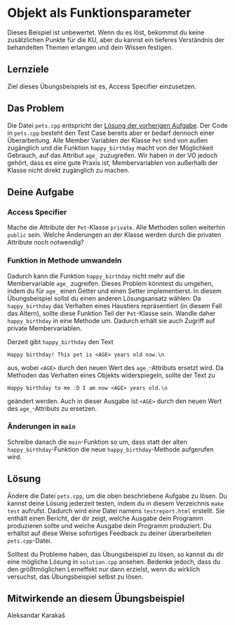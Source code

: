# Objekt als Funktionsparameter

Dieses Beispiel ist unbewertet. Wenn du es löst, bekommst du keine zusätzlichen Punkte für die KU, aber du kannst ein tieferes Verständnis der behandelten Themen erlangen und dein Wissen festigen.

## Lernziele

Ziel dieses Übungsbeispiels ist es, Access Specifier einzusetzen.

## Das Problem

Die Datei `pets.cpp` entspricht der [Lösung der vorherigen Aufgabe](../pets_4_object_as_parameter/solution.cpp). Der Code in `pets.cpp` besteht den Test Case bereits aber er bedarf dennoch einer Überarbeitung. Alle Member Variablen der Klasse `Pet` sind von außen zugänglich und die Funktion `happy_birthday` macht von der Möglichkeit Gebrauch, auf das Attribut `age_` zuzugreifen. Wir haben in der VO jedoch gehört, dass es eine gute Praxis ist, Membervariablen von außerhalb der Klasse nicht direkt zugänglich zu machen.

## Deine Aufgabe
### Access Specifier
Mache die Attribute der `Pet`-Klasse `private`. Alle Methoden sollen weiterhin `public` sein. Welche Änderungen an der Klasse werden durch die privaten Attribute noch notwendig?

### Funktion in Methode umwandeln
Dadurch kann die Funktion `happy_birthday` nicht mehr auf die Membervariable `age_` zugreifen. Dieses Problem könntest du umgehen, indem du für `age_` einen Getter und einen Setter implementierst. In diesem Übungsbeispiel sollst du einen anderen Lösungsansatz wählen: Da `happy_birthday` das Verhalten eines Haustiers repräsentiert (in diesem Fall das Altern), sollte diese Funktion Teil der `Pet`-Klasse sein. Wandle daher `happy_birthday` in eine Methode um. Dadurch erhält sie auch Zugriff auf private Membervariablen.

Derzeit gibt `happy_birthday` den Text

```
Happy birthday! This pet is <AGE> years old now.\n
```

aus, wobei `<AGE>` durch den neuen Wert des `age_`-Attributs ersetzt wird. Da Methoden das Verhalten eines Objekts widerspiegeln, sollte der Text zu

```
Happy birthday to me :D I am now <AGE> years old.\n
```

geändert werden. Auch in dieser Ausgabe ist `<AGE>` durch den neuen Wert des `age_`-Attributs zu ersetzen.

### Änderungen in `main`
Schreibe danach die `main`-Funktion so um, dass statt der alten `happy_birthday`-Funktion die neue `happy_birthday`-Methode aufgerufen wird.


## Lösung

Ändere die Datei `pets.cpp`, um die oben beschriebene Aufgabe zu lösen. Du kannst deine Lösung jederzeit testen, indem du in diesem Verzeichnis `make test` aufrufst. Dadurch wird eine Datei namens `testreport.html` erstellt. Sie enthält einen Bericht, der dir zeigt, welche Ausgabe dein Programm produzieren sollte und welche Ausgabe dein Programm produziert. Du erhältst auf diese Weise sofortiges Feedback zu deiner überarbeiteten `pets.cpp`-Datei.

Solltest du Probleme haben, das Übungsbeispiel zu lösen, so kannst du dir eine mögliche Lösung in `solution.cpp` ansehen. Bedenke jedoch, dass du den größtmöglichen Lerneffekt nur dann erzielst, wenn du wirklich versuchst, das Übungsbeispiel selbst zu lösen.

## Mitwirkende an diesem Übungsbeispiel
Aleksandar Karakaš

